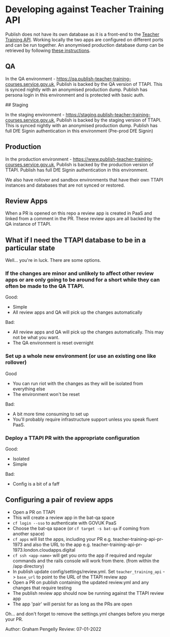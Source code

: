 Developing against Teacher Training API
=======================================

Publish does not have its own database as it is a front-end to the [Teacher Training API](https://github.com/DFE-Digital/teacher-training-api).
Working locally the two apps are configured on different ports and can be run together. An anonymised production database dump can be retrieved by following [these instructions](https://dfedigital.atlassian.net/wiki/spaces/BaT/pages/2657157167/Seeding+local+database+with+production+data).

## QA

In the QA environment - https://qa.publish-teacher-training-courses.service.gov.uk, Publish is backed by the QA version of TTAPI. This is synced nightly with an anonymised production dump. Publish has persona login in this environment and is protected with basic auth.

## Staging

In the staging environment - https://staging.publish-teacher-training-courses.service.gov.uk, Publish is backed by the staging version of TTAPI. This is synced nightly with an anonymised production dump. Publish has full DfE Signin authentication in this environment (Pre-prod DfE Signin)

## Production

In the production environment - https://www.publish-teacher-training-courses.service.gov.uk, Publish is backed by the production version of TTAPI. Publish has full DfE Signin authentication in this environment.

We also have rollover and sandbox environments that have their own TTAPI instances and databases that are not synced or restored.

## Review Apps

When a PR is opened on this repo a review app is created in PaaS and linked from a comment in the PR. These review apps are all backed by the QA instance of TTAPI.

## What if I need the TTAPI database to be in a particular state

Well... you're in luck. There are some options.

### If the changes are minor and unlikely to affect other review apps or are only going to be around for a short while they can often be made to the QA TTAPI.

Good:

* Simple
* All review apps and QA will pick up the changes automatically

Bad:

* All review apps and QA will pick up the changes automatically. This may not be what you want.
* The QA environment is reset overnight

### Set up a whole new environment (or use an existing one like rollover)

Good

* You can run riot with the changes as they will be isolated from everything else
* The environment won't be reset

Bad:

* A bit more time consuming to set up
* You'll probably require infrastructure support unless you speak fluent PaaS.

### Deploy a TTAPI PR with the appropriate configuration

Good:

* Isolated
* Simple

Bad: 

* Config is a bit of a faff  

## Configuring a pair of review apps

* Open a PR on TTAPI
* This will create a review app in the bat-qa space
* `cf login --sso` to authenticate with GOVUK PaaS
* Choose the bat-qa space (or `cf target -s bat-qa` if coming from another space)
* `cf apps` will list the apps, including your PR e.g. teacher-training-api-pr-1973 and also the URL to the app e.g. teacher-training-api-pr-1973.london.cloudapps.digital
* `cf ssh <app-name>` will get you onto the app if required and regular commands and the rails console will work from there. (from within the /app directory)
* In publish update config/settings/review.yml. Set `teacher_training_api` -> `base_url` to point to the URL of the TTAPI review app
* Open a PR on publish containing the updated review.yml and any changes that require testing
* The publish review app should now be running against the TTAPI review app
* The app 'pair' will persist for as long as the PRs are open

Oh... and don't forget to remove the settings.yml changes before you merge your PR.

Author: Graham Pengelly 
Review: 07-01-2022
